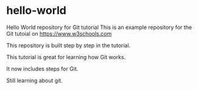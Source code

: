 # hello-world

Hello World repository for Git tutorial
This is an example repository for the Git tutoial on https://www.w3schools.com

This repository is built step by step in the tutorial.

This tutorial is great for learning how Git works.

It now includes steps for Git.

Still learning about git.
